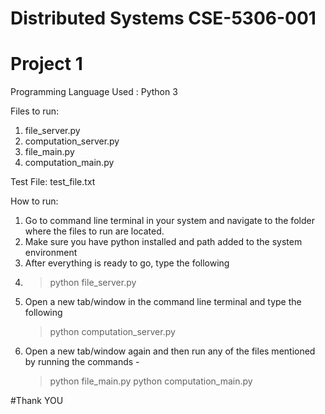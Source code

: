 # Distributed Systems CSE-5306-001
# Project 1

Programming Language Used : Python 3

Files to run:
1. file_server.py
2. computation_server.py
3. file_main.py
4. computation_main.py

Test File:
test_file.txt

How to run:
1. Go to command line terminal in your system and navigate to the folder where the files to run are located.
2. Make sure you have python installed and path added to the system environment
3. After everything is ready to go, type the following
4. > python file_server.py
5. Open a new tab/window in the command line terminal and type the following
   > python computation_server.py
6. Open a new tab/window again and then run any of the files mentioned by running the commands -
   > python file_main.py
   > python computation_main.py

#Thank YOU
